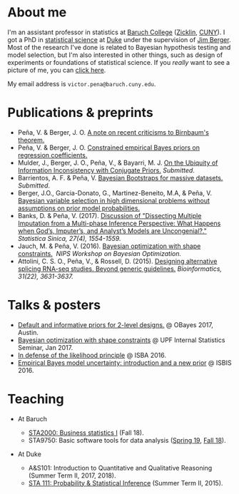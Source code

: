 # About me
I'm an assistant professor in statistics at [Baruch College](http://www.baruch.cuny.edu/) ([Zicklin](https://zicklin.baruch.cuny.edu/), [CUNY](http://www2.cuny.edu/)). I got a PhD in  [statistical science](http://stat.duke.edu) at [Duke](http://duke.edu) under the supervision of [Jim Berger](http://stat.duke.edu/~berger). Most of the research I've done is related to Bayesian hypothesis testing and model selection, but I'm also interested in other things, such as design of experiments or foundations of statistical science. If you *really* want to see a picture of me, you can [click here](http://VicPena.github.io/mugshot.png).

My email address is ``victor.pena@baruch.cuny.edu``.

# Publications & preprints
* Peña, V. & Berger, J. O. [A note on recent criticisms to Birnbaum's theorem.](https://arxiv.org/abs/1711.08093)
* Peña, V. & Berger, J. O. [Constrained empirical Bayes priors on regression coefficients.](https://arxiv.org/abs/1711.08072) 
* Mulder, J., Berger, J. O., Peña, V., & Bayarri, M. J. [On the Ubiquity of Information Inconsistency with Conjugate Priors.](https://arxiv.org/abs/1710.09700) *Submitted*.
* Barrientos, A. F. & Peña, V. [Bayesian Bootstraps for massive datasets.](https://arxiv.org/abs/1705.09998) *Submitted*.
*  Berger, J.O., Garcia-Donato, G., Martinez-Beneito, M.A, & Peña, V. [Bayesian variable selection in high dimensional problems without assumptions on prior model probabilities.](https://arxiv.org/abs/1607.02993)
* Banks, D. & Peña, V. (2017). [Discussion of "Dissecting Multiple Imputation from a Multi-phase Inference Perspective: What Happens when God’s, Imputer’s, and Analyst’s Models are Uncongenial?."](http://www3.stat.sinica.edu.tw/preprint/SS-2016-0302_Preprint.pdf) *Statistica Sinica, 27(4), 1554-1559.*
* Jauch, M. & Peña, V. (2016). [Bayesian optimization with shape constraints.](https://arxiv.org/abs/1612.08915)  *NIPS Workshop on Bayesian Optimization.*
* Attolini, C. S. O., Peña, V., & Rossell, D. (2015). [Designing alternative splicing RNA-seq studies. Beyond generic guidelines.](https://www.ncbi.nlm.nih.gov/pmc/articles/PMC4757954/) *Bioinformatics, 31(22), 3631-3637.*

# Talks & posters
* [Default and informative priors for 2-level designs.](http://VicPena.github.io/VictorPenaOBayes.pdf) @ OBayes 2017, Austin. 
* [Bayesian optimization with shape constraints](http://VicPena.github.io/BayesOptUPF.pdf) @ UPF Internal Statistics Seminar, Jan 2017.
* [In defense of the likelihood principle](http://VicPena.github.io/isba2016.pdf) @ ISBA 2016.
* [Empirical Bayes model uncertainty: introduction and a new prior](http://VicPena.github.io/isbis2016.pdf) @ ISBIS 2016.

# Teaching

* At Baruch
  * [STA2000: Business statistics I](https://www.baruch.cuny.edu/bctc/blackboard/) (Fall 18).
  * STA9750: Basic software tools for data analysis ([Spring 19](http://vicpena.github.io/sta9750/spring19/), [Fall 18](http://vicpena.github.io/sta9750/fall18/)).

* At Duke
  * A&S101: Introduction to Quantitative and Qualitative Reasoning (Summer Term II, 2017, 2018). 
  * [STA 111: Probability & Statistical Inference](http://www2.stat.duke.edu/~vp58/sta111) (Summer Term II, 2015).



